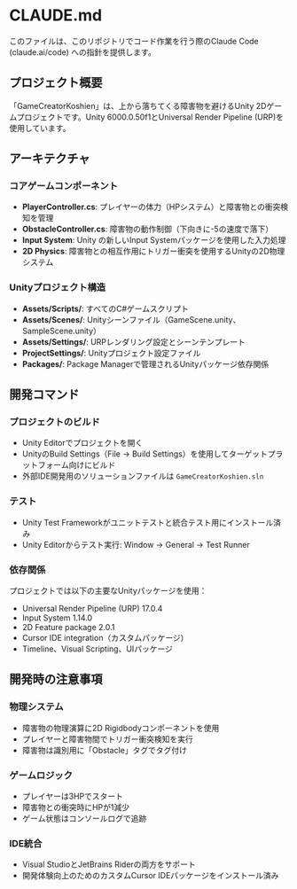 # CLAUDE.md

このファイルは、このリポジトリでコード作業を行う際のClaude Code (claude.ai/code) への指針を提供します。

## プロジェクト概要

「GameCreatorKoshien」は、上から落ちてくる障害物を避けるUnity 2Dゲームプロジェクトです。Unity 6000.0.50f1とUniversal Render Pipeline (URP)を使用しています。

## アーキテクチャ

### コアゲームコンポーネント
- **PlayerController.cs**: プレイヤーの体力（HPシステム）と障害物との衝突検知を管理
- **ObstacleController.cs**: 障害物の動作制御（下向きに-5の速度で落下）
- **Input System**: Unity の新しいInput Systemパッケージを使用した入力処理
- **2D Physics**: 障害物との相互作用にトリガー衝突を使用するUnityの2D物理システム

### Unityプロジェクト構造
- **Assets/Scripts/**: すべてのC#ゲームスクリプト
- **Assets/Scenes/**: Unityシーンファイル（GameScene.unity、SampleScene.unity）
- **Assets/Settings/**: URPレンダリング設定とシーンテンプレート
- **ProjectSettings/**: Unityプロジェクト設定ファイル
- **Packages/**: Package Managerで管理されるUnityパッケージ依存関係

## 開発コマンド

### プロジェクトのビルド
- Unity Editorでプロジェクトを開く
- UnityのBuild Settings（File → Build Settings）を使用してターゲットプラットフォーム向けにビルド
- 外部IDE開発用のソリューションファイルは `GameCreatorKoshien.sln`

### テスト
- Unity Test Frameworkがユニットテストと統合テスト用にインストール済み
- Unity Editorからテスト実行: Window → General → Test Runner

### 依存関係
プロジェクトでは以下の主要なUnityパッケージを使用：
- Universal Render Pipeline (URP) 17.0.4
- Input System 1.14.0
- 2D Feature package 2.0.1
- Cursor IDE integration（カスタムパッケージ）
- Timeline、Visual Scripting、UIパッケージ

## 開発時の注意事項

### 物理システム
- 障害物の物理演算に2D Rigidbodyコンポーネントを使用
- プレイヤーと障害物間でトリガー衝突検知を実行
- 障害物は識別用に「Obstacle」タグでタグ付け

### ゲームロジック
- プレイヤーは3HPでスタート
- 障害物との衝突時にHPが1減少
- ゲーム状態はコンソールログで追跡

### IDE統合
- Visual StudioとJetBrains Riderの両方をサポート
- 開発体験向上のためのカスタムCursor IDEパッケージをインストール済み